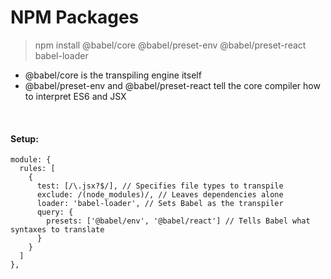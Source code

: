 # NPM Packages
> npm install @babel/core @babel/preset-env @babel/preset-react babel-loader
  * @babel/core is the transpiling engine itself
  * @babel/preset-env and @babel/preset-react tell the core compiler how to interpret ES6 and JSX

&nbsp;

#### Setup:

    module: {
      rules: [
        {
          test: [/\.jsx?$/], // Specifies file types to transpile
          exclude: /(node_modules)/, // Leaves dependencies alone
          loader: 'babel-loader', // Sets Babel as the transpiler
          query: {
            presets: ['@babel/env', '@babel/react'] // Tells Babel what syntaxes to translate
          }
        }
      ]
    },
